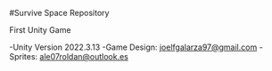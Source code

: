 #Survive Space Repository

First Unity Game

-Unity Version 2022.3.13
-Game Design: joelfgalarza97@gmail.com
-Sprites: ale07roldan@outlook.es
